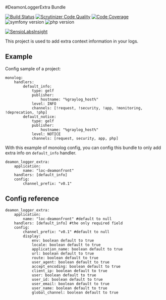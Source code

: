#DeamonLoggerExtra Bundle

[![Build Status](https://travis-ci.org/FrDeamon/logger-extra-bundle.svg?branch=master&style=flat)](https://travis-ci.org/FrDeamon/logger-extra-bundle)
[![Scrutinizer Code Quality](https://scrutinizer-ci.com/g/FrDeamon/logger-extra-bundle/badges/quality-score.png?b=master)](https://scrutinizer-ci.com/g/FrDeamon/logger-extra-bundle/?branch=master)
[![Code Coverage](https://scrutinizer-ci.com/g/FrDeamon/logger-extra-bundle/badges/coverage.png?b=master)](https://scrutinizer-ci.com/g/FrDeamon/logger-extra-bundle/?branch=master)
![symfony version](https://img.shields.io/badge/symfony->=2.7,%20>=3.0-blue.svg)
![php version](https://img.shields.io/badge/php->=5.6.0,%20>=7-blue.svg)


[![SensioLabsInsight](https://insight.sensiolabs.com/projects/5a913c84-a190-40f7-9e46-3c2052692fcd/big.png)](https://insight.sensiolabs.com/projects/5a913c84-a190-40f7-9e46-3c2052692fcd)


This project is used to add extra context information in your logs.

## Example

Config sample of a project:

```
monolog:
    handlers:
        default_info:
            type: gelf
            publisher:
                hostname: "%graylog_host%"
            level: INFO
            channels: [!request, !security, !app, !monitoring, !deprecation, !php]
        default_notice:
            type: gelf
            publisher:
                hostname: "%graylog_host%"
            level: NOTICE
            channels: [request, security, app, php]
```            

With this example of monolog config, you can config this bundle to only add extra info on `default_info` handler.

```
deamon_logger_extra:
    application:  
        name: "loc-deamonfront"
    handlers: [default_info]
    config:
        channel_prefix: "v0.1"
```

## Config reference

```
deamon_logger_extra:
    application:  
        name: "loc-deamonfront" #default to null 
    handlers: [default_info] #the only required field
    config:
        channel_prefix: "v0.1" #default to null
        display:
            env: boolean default to true
            locale: boolean default to true
            application_name: boolean default to true
            url: boolean default to true
            route: boolean default to true
            user_agent: boolean default to true
            accept_encoding: boolean default to true
            client_ip: boolean default to true
            user: boolean default to true
            user_id: boolean default to true
            user_email: boolean default to true
            user_name: boolean default to true
            global_channel: boolean default to true
```
